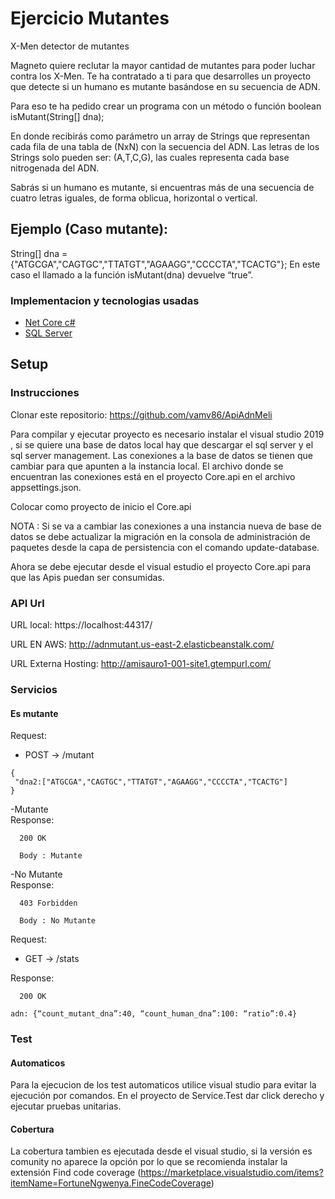 # Ejercicio Mutantes
X-Men detector de mutantes

 
Magneto quiere reclutar la mayor cantidad de mutantes para poder luchar
contra los X-Men.
Te ha contratado a ti para que desarrolles un proyecto que detecte si un
humano es mutante basándose en su secuencia de ADN.

Para eso te ha pedido crear un programa con un método o función boolean isMutant(String[] dna); 


En donde recibirás como parámetro un array de Strings que representan cada fila de una tabla
de (NxN) con la secuencia del ADN. Las letras de los Strings solo pueden ser: (A,T,C,G), las
cuales representa cada base nitrogenada del ADN.

Sabrás si un humano es mutante, si encuentras más de una secuencia de cuatro letras
iguales, de forma oblicua, horizontal o vertical.

## Ejemplo (Caso mutante):
String[] dna = {"ATGCGA","CAGTGC","TTATGT","AGAAGG","CCCCTA","TCACTG"};
En este caso el llamado a la función isMutant(dna) devuelve “true”.


### Implementacion y tecnologias usadas

- [Net Core c#](https://visualstudio.microsoft.com/es/)
- [SQL Server](https://www.microsoft.com/es-es/sql-server/sql-server-downloads) 

## Setup

### Instrucciones

Clonar este repositorio: https://github.com/vamv86/ApiAdnMeli

Para compilar y ejecutar proyecto es necesario instalar el visual studio 2019 , si se quiere una base de datos local hay que descargar el sql server y el sql server management.
Las conexiones a la base de datos se tienen que cambiar para que apunten a la instancia local.
El archivo donde se encuentran las conexiones está en el proyecto Core.api en el archivo appsettings.json.

Colocar como proyecto de inicio el Core.api

NOTA : Si se va a cambiar las conexiones a una instancia nueva de base de datos se debe actualizar la migración en la consola de administración de paquetes desde la capa de persistencia con el comando update-database.
  
Ahora se debe ejecutar desde el visual estudio el proyecto Core.api para que las Apis puedan ser consumidas.


### API Url

URL local: https://localhost:44317/

URL EN AWS: http://adnmutant.us-east-2.elasticbeanstalk.com/

URL Externa Hosting: http://amisauro1-001-site1.gtempurl.com/


### Servicios
#### Es mutante

Request: 
- POST → /mutant
```
{
 "dna2:["ATGCGA","CAGTGC","TTATGT","AGAAGG","CCCCTA","TCACTG"]
}
```
-Mutante  
Response:

```
  200 OK
```
```
  Body : Mutante
```

-No Mutante  
Response:

```
  403 Forbidden
```

```
  Body : No Mutante
```

 
 Request: 
- GET → /stats 
  
Response:

```
  200 OK
``` 

```
adn: {“count_mutant_dna”:40, “count_human_dna”:100: “ratio”:0.4}
```


### Test

#### Automaticos

Para la ejecucion de los test automaticos utilice visual studio para evitar la ejecución por comandos.
En el proyecto de Service.Test dar click derecho y ejecutar pruebas unitarias.


#### Cobertura

La cobertura tambien es ejecutada desde el visual studio, si la versión es comunity no aparece la opción por lo que se recomienda instalar la extensión Find code coverage (https://marketplace.visualstudio.com/items?itemName=FortuneNgwenya.FineCodeCoverage)
